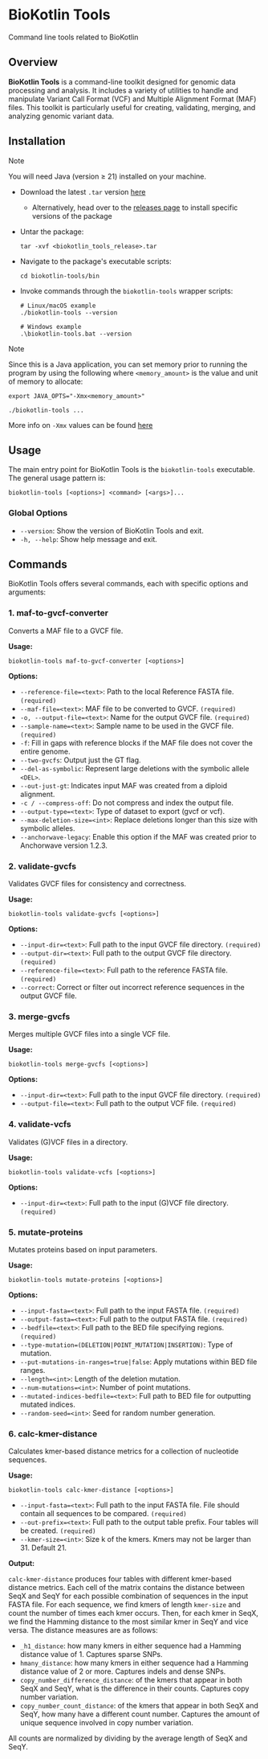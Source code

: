 
# BioKotlin Tools
Command line tools related to BioKotlin

## Overview
**BioKotlin Tools** is a command-line toolkit designed for genomic data processing and analysis. It includes a variety of utilities to handle and manipulate Variant Call Format (VCF) and Multiple Alignment Format (MAF) files. This toolkit is particularly useful for creating, validating, merging, and analyzing genomic variant data.

## Installation

> [!NOTE]
> You will need Java (version $\geq$ 21) installed on your machine.

* Download the latest `.tar` version [here](https://github.com/maize-genetics/biokotlin-tools/releases/latest)
  + Alternatively, head over to the [releases page](https://github.com/maize-genetics/biokotlin-tools/releases)
    to install specific versions of the package

* Untar the package:

  ```shell
  tar -xvf <biokotlin_tools_release>.tar
  ```

* Navigate to the package's executable scripts:

  ```shell
  cd biokotlin-tools/bin
  ```

* Invoke commands through the `biokotlin-tools` wrapper scripts:

  ```shell
  # Linux/macOS example
  ./biokotlin-tools --version

  # Windows example
  .\biokotlin-tools.bat --version
  ```

> [!NOTE]
> Since this is a Java application, you can set memory prior to running the program
> by using the following where `<memory_amount>` is the value and unit of memory to
> allocate:
>
> ```shell
> export JAVA_OPTS="-Xmx<memory_amount>"
> 
> ./biokotlin-tools ...
> ```
>
> More info on `-Xmx` values can be found [here](https://docs.oracle.com/cd/E13150_01/jrockit_jvm/jrockit/jrdocs/refman/optionX.html#wp999528)


## Usage
The main entry point for BioKotlin Tools is the `biokotlin-tools` executable. The general usage pattern is:

```
biokotlin-tools [<options>] <command> [<args>]...
```

### Global Options
- `--version`: Show the version of BioKotlin Tools and exit.
- `-h, --help`: Show help message and exit.

## Commands
BioKotlin Tools offers several commands, each with specific options and arguments:

### 1. maf-to-gvcf-converter
Converts a MAF file to a GVCF file.

**Usage:**
```
biokotlin-tools maf-to-gvcf-converter [<options>]
```

**Options:**
- `--reference-file=<text>`: Path to the local Reference FASTA file. `(required)`
- `--maf-file=<text>`: MAF file to be converted to GVCF. `(required)`
- `-o, --output-file=<text>`: Name for the output GVCF file. `(required)`
- `--sample-name=<text>`: Sample name to be used in the GVCF file. `(required)`
- `-f`: Fill in gaps with reference blocks if the MAF file does not cover the entire genome.
- `--two-gvcfs`: Output just the GT flag.
- `--del-as-symbolic`: Represent large deletions with the symbolic allele `<DEL>`.
- `--out-just-gt`: Indicates input MAF was created from a diploid alignment.
- `-c / --compress-off`: Do not compress and index the output file.
- `--output-type=<text>`: Type of dataset to export (gvcf or vcf).
- `--max-deletion-size=<int>`: Replace deletions longer than this size with symbolic alleles.
- `--anchorwave-legacy`: Enable this option if the MAF was created prior to Anchorwave version 1.2.3.

### 2. validate-gvcfs
Validates GVCF files for consistency and correctness.

**Usage:**
```
biokotlin-tools validate-gvcfs [<options>]
```

**Options:**
- `--input-dir=<text>`: Full path to the input GVCF file directory. `(required)`
- `--output-dir=<text>`: Full path to the output GVCF file directory. `(required)`
- `--reference-file=<text>`: Full path to the reference FASTA file. `(required)`
- `--correct`: Correct or filter out incorrect reference sequences in the output GVCF file.

### 3. merge-gvcfs
Merges multiple GVCF files into a single VCF file.

**Usage:**
```
biokotlin-tools merge-gvcfs [<options>]
```

**Options:**
- `--input-dir=<text>`: Full path to the input GVCF file directory. `(required)`
- `--output-file=<text>`: Full path to the output VCF file. `(required)`

### 4. validate-vcfs
Validates (G)VCF files in a directory.

**Usage:**
```
biokotlin-tools validate-vcfs [<options>]
```

**Options:**
- `--input-dir=<text>`: Full path to the input (G)VCF file directory. `(required)`

### 5. mutate-proteins
Mutates proteins based on input parameters.

**Usage:**
```
biokotlin-tools mutate-proteins [<options>]
```

**Options:**
- `--input-fasta=<text>`: Full path to the input FASTA file. `(required)`
- `--output-fasta=<text>`: Full path to the output FASTA file. `(required)`
- `--bedfile=<text>`: Full path to the BED file specifying regions. `(required)`
- `--type-mutation=(DELETION|POINT_MUTATION|INSERTION)`: Type of mutation.
- `--put-mutations-in-ranges=true|false`: Apply mutations within BED file ranges.
- `--length=<int>`: Length of the deletion mutation.
- `--num-mutations=<int>`: Number of point mutations.
- `--mutated-indices-bedfile=<text>`: Full path to BED file for outputting mutated indices.
- `--random-seed=<int>`: Seed for random number generation.

### 6. calc-kmer-distance
Calculates kmer-based distance metrics for a collection of nucleotide sequences.

**Usage:**
```
biokotlin-tools calc-kmer-distance [<options>]
```

- `--input-fasta=<text>`: Full path to the input FASTA file. File should contain all sequences to be compared. `(required)`
- `--out-prefix=<text>`: Full path to the output table prefix. Four tables will be created. `(required)`
- `--kmer-size=<int>`: Size k of the kmers. Kmers may not be larger than 31. Default 21.

**Output:**

`calc-kmer-distance` produces four tables with different kmer-based distance metrics. Each cell of the matrix contains
the distance between SeqX and SeqY for each possible combination of sequences in the input FASTA file. For each sequence, 
we find kmers of length `kmer-size` and count the number of times each kmer occurs. Then, for each kmer in SeqX, we
find the Hamming distance to the most similar kmer in SeqY and vice versa. The distance measures are as follows:

- `_h1_distance`: how many kmers in either sequence had a Hamming distance value of 1. Captures sparse SNPs.
- `hmany_distance`: how many kmers in either sequence had a Hamming distance value of 2 or more. Captures indels and dense SNPs.
- `copy_number_difference_distance`: of the kmers that appear in both SeqX and SeqY, what is the difference in their counts. Captures copy number variation.
- `copy_number_count_distance`: of the kmers that appear in both SeqX and SeqY, how many have a different count number. Captures the amount of unique sequence involved in copy number variation.

All counts are normalized by dividing by the average length of SeqX and SeqY.
